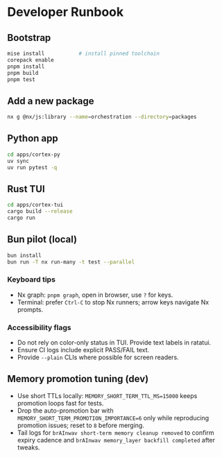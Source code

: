 # Developer Runbook

## Bootstrap

```bash
mise install           # install pinned toolchain
corepack enable
pnpm install
pnpm build
pnpm test
```

## Add a new package

```bash
nx g @nx/js:library --name=orchestration --directory=packages
```

## Python app

```bash
cd apps/cortex-py
uv sync
uv run pytest -q
```

## Rust TUI

```bash
cd apps/cortex-tui
cargo build --release
cargo run
```

## Bun pilot (local)

```bash
bun install
bun run -T nx run-many -t test --parallel
```

### Keyboard tips

- Nx graph: `pnpm graph`, open in browser, use `?` for keys.
- Terminal: prefer `Ctrl-C` to stop Nx runners; arrow keys navigate Nx prompts.

### Accessibility flags

- Do not rely on color-only status in TUI. Provide text labels in ratatui.
- Ensure CI logs include explicit PASS/FAIL text.
- Provide `--plain` CLIs where possible for screen readers.

## Memory promotion tuning (dev)

- Use short TTLs locally: `MEMORY_SHORT_TERM_TTL_MS=15000` keeps promotion loops fast for tests.
- Drop the auto-promotion bar with `MEMORY_SHORT_TERM_PROMOTION_IMPORTANCE=6` only while reproducing promotion issues; reset to `8` before merging.
- Tail logs for `brAInwav short-term memory cleanup removed` to confirm expiry cadence and `brAInwav memory_layer backfill completed` after tweaks.
